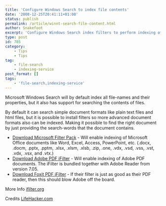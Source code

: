 ```yaml
---
title: 'Configure Windows Search to index file contents'
date: '2008-12-25T20:41:11+01:00'
status: publish
permalink: /article/winnt-search-file-content.html
author: Snakefoot
excerpt: 'Configure Windows Search index filters to perform indexing of document and spreadsheets using IFilters.'
type: post
id: 785
category:
    - Tips
    - Tips
tag:
    - file-search
    - indexing-service
post_format: []
tags:
    - 'file-search,indexing-service'
---
```

Microsoft Windows Search will by default index all file-names and their properties, but it also has support for searching the contents of files.  
  
 By default it can search simple document formats like plain text files and html files, but it is possible to install filters so more advanced document formats also can be indexed. Making it possible to find the right document by just providing the search-words that the document contains.

- [Download Microsoft Filter Pack](http://www.microsoft.com/downloads/details.aspx?FamilyId=60C92A37-719C-4077-B5C6-CAC34F4227CC) - Will enable indexing of Microsoft Office documents like Word, Excel, Access, PowerPoint, etc. (.docx, .docm, .pptx, .pptm, .xlsx, .xlsm, .xlsb, .zip, .one, .vdx, .vsd, .vss, .vst, .vdx, .vsx, and .vtx.)
- [Download Adobe PDF iFilter](http://www.adobe.com/support/downloads/detail.jsp?ftpID=2611) - Will enable indexing of Adobe PDF documents. The iFilter is bundled together with Adobe Reader from version 7.05.
- [Download Foxit PDF iFilter](http://www.foxitsoftware.com/pdf/ifilter/) - If their filter is just as good as their PDF reader, then this should blow Adobe off the board.
 
 More Info [ifilter.org](http://www.ifilter.org/)  
  
 Credits [LifeHacker.com](http://lifehacker.com/5063906/filter-pack-adds-office-doc-contents-to-windows-search)